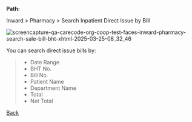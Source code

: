 **Path:**

Inward > Pharmacy > Search Inpatient Direct Issue by Bill

![screencapture-qa-carecode-org-coop-test-faces-inward-pharmacy-search-sale-bill-bht-xhtml-2025-03-25-08_32_46](https://github.com/user-attachments/assets/7211051f-fa5e-4767-b3fe-a0e6ac282214)

You can search direct issue bills by:
> * Date Range
> * BHT No.
> * Bill No.
> * Patient Name
> * Department Name
> * Total 
> * Net Total


[Back](https://github.com/hmislk/hmis/wiki/Inward)
